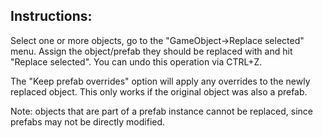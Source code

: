 Instructions:
--------------

Select one or more objects, go to the "GameObject->Replace selected" menu. Assign the object/prefab they should be replaced with and hit "Replace selected". You can undo this operation via CTRL+Z.

The "Keep prefab overrides" option will apply any overrides to the newly replaced object. This only works if the original object was also a prefab.

Note: objects that are part of a prefab instance cannot be replaced, since prefabs may not be directly modified.
